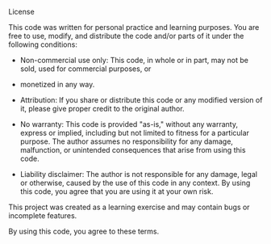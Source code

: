 License

This code was written for personal practice and learning purposes. You are free to use, modify, and distribute the code 
and/or parts of it under the following conditions:

   - Non-commercial use only: This code, in whole or in part, may not be sold, used for commercial purposes, or
   - monetized in any way.
     
   - Attribution: If you share or distribute this code or any modified version of it, please give proper credit to the
     original author.
     
   - No warranty: This code is provided "as-is," without any warranty, express or implied, including but not limited to
     fitness for a particular purpose. The author assumes no responsibility for any damage, malfunction, or unintended
     consequences that arise from using this code.
     
   - Liability disclaimer: The author is not responsible for any damage, legal or otherwise, caused by the use of this
     code in any context. By using this code, you agree that you are using it at your own risk.

This project was created as a learning exercise and may contain bugs or incomplete features.

By using this code, you agree to these terms.
